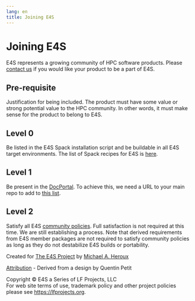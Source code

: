 ```yaml
---
lang: en
title: Joining E4S
---
```


# Joining E4S

E4S represents a growing community of HPC software products. Please
[contact us](contact.html) if you would like your product to be a part
of E4S.

## Pre-requisite

Justification for being included. The product must have some value or
strong potential value to the HPC community. In other words, it must
make sense for the product to belong to E4S.

## Level 0

Be listed in the E4S Spack installation script and be buildable in all
E4S target environments. The list of Spack recipes for E4S is
[here](https://github.com/E4S-Project/e4s/tree/master/environments).

## Level 1

Be present in the [DocPortal](DocPortal.html). To achieve this, we need
a URL to your main repo to add to [this
list](https://github.com/E4S-Project/E4S-Documenter/blob/master/data/e4s_products.yaml).

## Level 2

Satisfy all E4S [community
policies](https://e4s-project.github.io/policies.html). Full
satisfaction is not required at this time. We are still establishing a
process. Note that derived requirements from E4S member packages are not
required to satisfy community policies as long as they do not
destabilize E4S builds or portability.

Created for [The E4S Project](https://e4s-project.github.io) by [Michael
A. Heroux](https://maherou.github.io/)

[Attribution](credit.html) - Derived from a design by Quentin Petit

Copyright © E4S a Series of LF Projects, LLC\
For web site terms of use, trademark policy and other project policies
please see <https://lfprojects.org>.
